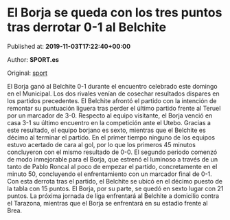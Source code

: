 
# El Borja se queda con los tres puntos tras derrotar 0-1 al Belchite

Published at: **2019-11-03T17:22:40+00:00**

Author: **SPORT.es**

Original: [sport](https://www.sport.es/es/noticias/tercera-division/el-borja-se-queda-con-los-tres-puntos-tras-derrotar-0-1-al-belchite-7712860)

El Borja ganó al Belchite 0-1 durante el encuentro celebrado este domingo en el Municipal. Los dos rivales venían de cosechar resultados dispares en los partidos precedentes. El Belchite afrontó el partido con la intención de remontar su puntuación liguera tras perder el último partido frente al Teruel por un marcador de 3-0. Respecto al equipo visitante, el Borja venció en casa 3-1 su último encuentro en la competición ante el Utebo. Gracias a este resultado, el equipo borjano es sexto, mientras que el Belchite es décimo al terminar el partido.
En el primer tiempo ninguno de los equipos estuvo acertado de cara al gol, por lo que los primeros 45 minutos concluyeron con el mismo resultado de 0-0.
El segundo periodo comenzó de modo inmejorable para el Borja, que estrenó el luminoso a través de un tanto de Pablo Roncal al poco de empezar el partido, concretamente en el minuto 50, concluyendo el enfrentamiento con un marcador final de 0-1.
Con esta derrota tras el partido, el Belchite se ubicó en el décimo puesto de la tabla con 15 puntos. El Borja, por su parte, se quedó en sexto lugar con 21 puntos.
La próxima jornada de liga enfrentará al Belchite a domicilio contra el Tarazona, mientras que el Borja se enfrentará en su estadio frente al Brea.
